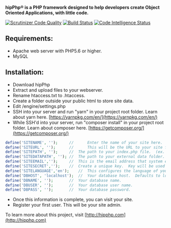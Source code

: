 **hipPhp&reg; is a PHP framework designed to help developers create Object Oriented Applications, with little code.**

[![Scrutinizer Code Quality](https://scrutinizer-ci.com/g/hipphp/hipphp/badges/quality-score.png?b=master)](https://scrutinizer-ci.com/g/hipphp/hipphp/?branch=master)
[![Build Status](https://scrutinizer-ci.com/g/hipphp/hipphp/badges/build.png?b=master)](https://scrutinizer-ci.com/g/hipphp/hipphp/build-status/master)
[![Code Intelligence Status](https://scrutinizer-ci.com/g/hipphp/hipphp/badges/code-intelligence.svg?b=master)](https://scrutinizer-ci.com/code-intelligence)

## Requirements:

 - Apache web server with PHP5.6 or higher.
 - MySQL

## Installation:

 - Download hipPhp
 - Extract and upload files to your webserver.
 - Rename htaccess.txt to .htaccess.
 - Create a folder outside your public html to store site data.
 - Edit /engine/settings.php
 - SSH into your server and run "yarn" in your project root folder.  Learn about yarn here.  [https://yarnpkg.com/en/](https://yarnpkg.com/en/)
 - While SSH'd into your server, run "composer install" in your project root folder.  Learn about composer here.  [https://getcomposer.org/](https://getcomposer.org/)



```php
define('SITENAME', '');		//      Enter the name of your site here.
define('SITEURL', '');		//      This will be the URL to your site followed by a /
define('SITEPATH', '');		//	The path to your index.php file.  (ex. /home/public_html/)
define('SITEDATAPATH', '');	//	The path to your external data folder.  (ex. /home/data/)
define('SITEEMAIL','');		//	This is the email address that system emails will be sent from.
define('SITESECRET','');	//	Create a unique key.  Key will be used to identify your site.
define('SITELANGUAGE','en');    //	This configures the language of your site.  Defaults to English.
define('DBHOST', 'localhost');	//	Your database host.  Defaults to localhost.
define('DBNAME', '');		//	Your database name.
define('DBUSER', '');		//	Your database user name.
define('DBPASS', '');		//	Your database password.
```


 - Once this information is complete, you can visit your site.  
 - Register your first user.  This will be your site admin.

To learn more about this project, visit [http://hipphp.com](http://hipphp.com)
